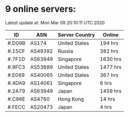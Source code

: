 # 9 online servers:

Latest update at: Mon Mar 09 20:10:11 UTC 2020

| ID | ASN | Server Country | Online |
| -- | --- | -------------- | ------ |
| #.D09B | AS174 | United States | 194 hrs |
| #.15CF | AS49392 | Russia | 382 hrs |
| #.7F1D | AS63949 | Singapore | 1630 hrs |
| #.9FC3 | AS53889 | United States | 1477 hrs |
| #.E069 | AS40065 | United States | 367 hrs |
| #.4DA9 | AS14061 | Singapore | 6 hrs |
| #.2A79 | AS63949 | Japan | 1459 hrs |
| #.C96E | AS4760 | Hong Kong | 14 hrs |
| #.FECC | AS20473 | Japan | 4 hrs |

